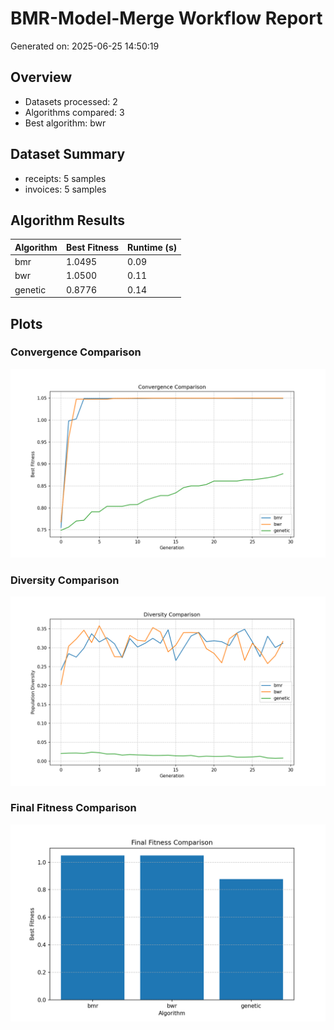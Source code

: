 # BMR-Model-Merge Workflow Report
Generated on: 2025-06-25 14:50:19

## Overview
- Datasets processed: 2
- Algorithms compared: 3
- Best algorithm: bwr

## Dataset Summary
- receipts: 5 samples
- invoices: 5 samples

## Algorithm Results

| Algorithm | Best Fitness | Runtime (s) |
|-----------|--------------|-------------|
| bmr | 1.0495 | 0.09 |
| bwr | 1.0500 | 0.11 |
| genetic | 0.8776 | 0.14 |

## Plots

### Convergence Comparison
![Convergence](../plots/convergence_comparison.png)

### Diversity Comparison
![Diversity](../plots/diversity_comparison.png)

### Final Fitness Comparison
![Fitness](../plots/fitness_comparison.png)
